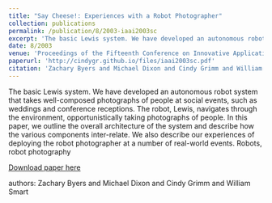 ```yaml
---
title: "Say Cheese!: Experiences with a Robot Photographer"
collection: publications
permalink: /publication/8/2003-iaai2003sc
excerpt: 'The basic Lewis system. We have developed an autonomous robot system that takes well-composed photographs of people at social events,  such as weddings and conference receptions. The robot,  Lewis,  navigates through the environment,  opportunistically taking photographs of people. In this paper,  we outline the overall architecture of the system and describe how the various components inter-relate. We also describe our experiences of deploying the robot photographer at a number of real-world events.  Robots,  robot photography, '
date: 8/2003
venue: 'Proceedings of the Fifteenth Conference on Innovative Applications of Artificial Intelligence'
paperurl: 'http://cindygr.github.io/files/iaai2003sc.pdf'
citation: 'Zachary Byers and Michael Dixon and Cindy Grimm and William Smart'
---
```

The basic Lewis system. We have developed an autonomous robot system that takes well-composed photographs of people at social events,  such as weddings and conference receptions. The robot,  Lewis,  navigates through the environment,  opportunistically taking photographs of people. In this paper,  we outline the overall architecture of the system and describe how the various components inter-relate. We also describe our experiences of deploying the robot photographer at a number of real-world events.  Robots,  robot photography

[Download paper here](http://cindygr.github.io/files/iaai2003sc.pdf)

authors: Zachary Byers and Michael Dixon and Cindy Grimm and William Smart